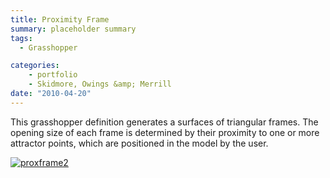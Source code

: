 ```yaml
---
title: Proximity Frame
summary: placeholder summary
tags:
  - Grasshopper

categories:
    - portfolio
    - Skidmore, Owings &amp; Merrill
date: "2010-04-20"
---
```


This grasshopper definition generates a surfaces of triangular frames. The opening size of each frame is determined by their proximity to one or more attractor points, which are positioned in the model by the user.

[![](http://www.ericanastas.com/wp-content/uploads/2012/03/proxframe2-636x562.jpg "proxframe2")](proxframe2.jpg)
